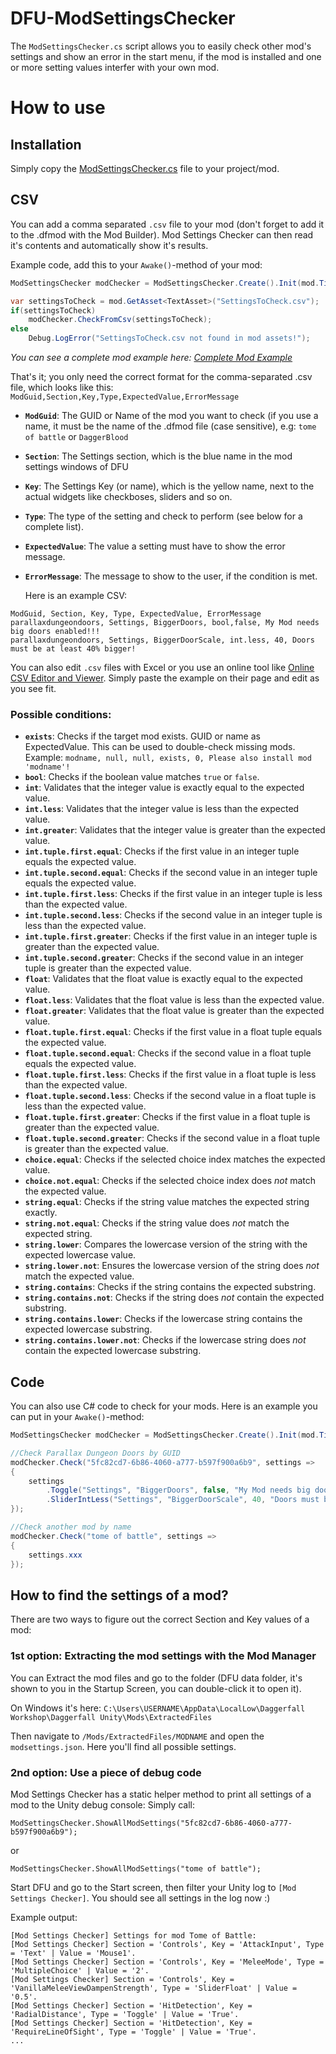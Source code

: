 # DFU-ModSettingsChecker
The `ModSettingsChecker.cs` script allows you to easily check other mod's settings and show an error in the start menu, if the mod is installed and one or more setting values interfer with your own mod.

# How to use
## Installation
Simply copy the [ModSettingsChecker.cs](https://github.com/AncientGrief/DFU-ModSettingsChecker/blob/main/ModSettingsChecker.cs) file to your project/mod.

## CSV
You can add a comma separated `.csv` file to your mod (don't forget to add it to the .dfmod with the Mod Builder). Mod Settings Checker can then read it's contents and automatically show it's results.

Example code, add this to your `Awake()`-method of your mod:
```csharp
ModSettingsChecker modChecker = ModSettingsChecker.Create().Init(mod.Title);

var settingsToCheck = mod.GetAsset<TextAsset>("SettingsToCheck.csv");
if(settingsToCheck)
    modChecker.CheckFromCsv(settingsToCheck);
else
    Debug.LogError("SettingsToCheck.csv not found in mod assets!");
```
*You can see a complete mod example here: [Complete Mod Example](https://github.com/AncientGrief/DFU-ModSettingsChecker/blob/main/ExampleMod/ExampleMod.cs)*


That's it; you only need the correct format for the comma-separated .csv file, which looks like this:
`ModGuid,Section,Key,Type,ExpectedValue,ErrorMessage`

- **`ModGuid`**: The GUID or Name of the mod you want to check (if you use a name, it must be the name of the .dfmod file (case sensitive), e.g: `tome of battle` or `DaggerBlood`
- **`Section`**: The Settings section, which is the blue name in the mod settings windows of DFU
- **`Key`**: The Settings Key (or name), which is the yellow name, next to the actual widgets like checkboses, sliders and so on.
- **`Type`**: The type of the setting and check to perform (see below for a complete list).
- **`ExpectedValue`**: The value a setting must have to show the error message.
- **`ErrorMessage`**: The message to show to the user, if the condition is met.

  Here is an example CSV:
```
ModGuid, Section, Key, Type, ExpectedValue, ErrorMessage
parallaxdungeondoors, Settings, BiggerDoors, bool,false, My Mod needs big doors enabled!!!
parallaxdungeondoors, Settings, BiggerDoorScale, int.less, 40, Doors must be at least 40% bigger!
```

You can also edit `.csv` files with Excel or you use an online tool like [Online CSV Editor and Viewer](https://www.convertcsv.com/csv-viewer-editor.htm). Simply paste the example on their page and edit as you see fit.

### Possible conditions:
- **`exists`**: Checks if the target mod exists. GUID or name as ExpectedValue. This can be used to double-check missing mods. Example: `modname, null, null, exists, 0, Please also install mod 'modname'!`
- **`bool`**: Checks if the boolean value matches `true` or `false`.
- **`int`**: Validates that the integer value is exactly equal to the expected value.
- **`int.less`**: Validates that the integer value is less than the expected value.
- **`int.greater`**: Validates that the integer value is greater than the expected value.
- **`int.tuple.first.equal`**: Checks if the first value in an integer tuple equals the expected value.
- **`int.tuple.second.equal`**: Checks if the second value in an integer tuple equals the expected value.
- **`int.tuple.first.less`**: Checks if the first value in an integer tuple is less than the expected value.
- **`int.tuple.second.less`**: Checks if the second value in an integer tuple is less than the expected value.
- **`int.tuple.first.greater`**: Checks if the first value in an integer tuple is greater than the expected value.
- **`int.tuple.second.greater`**: Checks if the second value in an integer tuple is greater than the expected value.
- **`float`**: Validates that the float value is exactly equal to the expected value.
- **`float.less`**: Validates that the float value is less than the expected value.
- **`float.greater`**: Validates that the float value is greater than the expected value.
- **`float.tuple.first.equal`**: Checks if the first value in a float tuple equals the expected value.
- **`float.tuple.second.equal`**: Checks if the second value in a float tuple equals the expected value.
- **`float.tuple.first.less`**: Checks if the first value in a float tuple is less than the expected value.
- **`float.tuple.second.less`**: Checks if the second value in a float tuple is less than the expected value.
- **`float.tuple.first.greater`**: Checks if the first value in a float tuple is greater than the expected value.
- **`float.tuple.second.greater`**: Checks if the second value in a float tuple is greater than the expected value.
- **`choice.equal`**: Checks if the selected choice index matches the expected value.
- **`choice.not.equal`**: Checks if the selected choice index does *not* match the expected value.
- **`string.equal`**: Checks if the string value matches the expected string exactly.
- **`string.not.equal`**: Checks if the string value does *not* match the expected string.
- **`string.lower`**: Compares the lowercase version of the string with the expected lowercase value.
- **`string.lower.not`**: Ensures the lowercase version of the string does *not* match the expected value.
- **`string.contains`**: Checks if the string contains the expected substring.
- **`string.contains.not`**: Checks if the string does *not* contain the expected substring.
- **`string.contains.lower`**: Checks if the lowercase string contains the expected lowercase substring.
- **`string.contains.lower.not`**: Checks if the lowercase string does *not* contain the expected lowercase substring.

## Code
You can also use C# code to check for your mods. Here is an example you can put in your `Awake()`-method:
```csharp
ModSettingsChecker modChecker = ModSettingsChecker.Create().Init(mod.Title);

//Check Parallax Dungeon Doors by GUID
modChecker.Check("5fc82cd7-6b86-4060-a777-b597f900a6b9", settings =>
{
    settings
        .Toggle("Settings", "BiggerDoors", false, "My Mod needs big doors enabled!!!")
        .SliderIntLess("Settings", "BiggerDoorScale", 40, "Doors must be at least 40% bigger!");
});

//Check another mod by name
modChecker.Check("tome of battle", settings =>
{
    settings.xxx
});
```

## How to find the settings of a mod?
There are two ways to figure out the correct Section and Key values of a mod:

### 1st option: Extracting the mod settings with the Mod Manager
You can Extract the mod files and go to the folder (DFU data folder, it's shown to you in the Startup Screen, you can double-click it to open it).

On Windows it's here:
`C:\Users\USERNAME\AppData\LocalLow\Daggerfall Workshop\Daggerfall Unity\Mods\ExtractedFiles`

Then navigate to `/Mods/ExtractedFiles/MODNAME` and open the `modsettings.json`.
Here you'll find all possible settings.

### 2nd option: Use a piece of debug code
Mod Settings Checker has a static helper method to print all settings of a mod to the Unity debug console:
Simply call:

`ModSettingsChecker.ShowAllModSettings("5fc82cd7-6b86-4060-a777-b597f900a6b9");`

or

`ModSettingsChecker.ShowAllModSettings("tome of battle");`

Start DFU and go to the Start screen, then filter your Unity log to `[Mod Settings Checker]`.
You should see all settings in the log now :)

Example output:
```
[Mod Settings Checker] Settings for mod Tome of Battle:
[Mod Settings Checker] Section = 'Controls', Key = 'AttackInput', Type = 'Text' | Value = 'Mouse1'.
[Mod Settings Checker] Section = 'Controls', Key = 'MeleeMode', Type = 'MultipleChoice' | Value = '2'.
[Mod Settings Checker] Section = 'Controls', Key = 'VanillaMeleeViewDampenStrength', Type = 'SliderFloat' | Value = '0.5'.
[Mod Settings Checker] Section = 'HitDetection', Key = 'RadialDistance', Type = 'Toggle' | Value = 'True'.
[Mod Settings Checker] Section = 'HitDetection', Key = 'RequireLineOfSight', Type = 'Toggle' | Value = 'True'.
...
```
